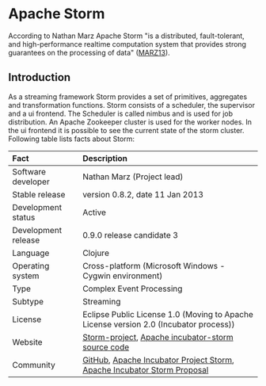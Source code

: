 # Apache Storm

According to Nathan Marz Apache Storm "is a distributed, fault-tolerant, and high-performance realtime computation system that provides strong guarantees on the processing of data" ([MARZ13]).

## Introduction

As a streaming framework Storm provides a set of primitives, aggregates and transformation functions. Storm consists of a scheduler, the supervisor and a ui frontend. The Scheduler is called nimbus and is used for job distribution. An Apache Zookeeper cluster is used for the worker nodes. In the ui frontend it is possible to see the current state of the storm cluster. Following table lists facts about Storm:

| Fact                | Description |
| :--- | :--- |
| Software developer  | Nathan Marz (Project lead) |
| Stable release      | version 0.8.2, date 11 Jan 2013 |
| Development status  | Active |
| Development release | 0.9.0 release candidate 3 |
| Language            | Clojure |
| Operating system    | Cross-platform (Microsoft Windows - Cygwin environment) |
| Type                | Complex Event Processing |
| Subtype             | Streaming |
| License             | Eclipse Public License 1.0 (Moving to Apache License version 2.0 (Incubator process)) |
| Website             | [Storm-project](http://storm-project.net), [Apache incubator-storm source code](https://github.com/apache/incubator-storm) |
| Community           | [GitHub](https://github.com/nathanmarz/storm), [Apache Incubator Project Storm](http://incubator.apache.org/projects/storm.html), [Apache Incubator Storm Proposal](http://wiki.apache.org/incubator/StormProposal) |


[MARZ13]: https://github.com/edlich/streamqueue/blob/master/Streaming/references.md#MARZ13  "Apache Storm Proposal"